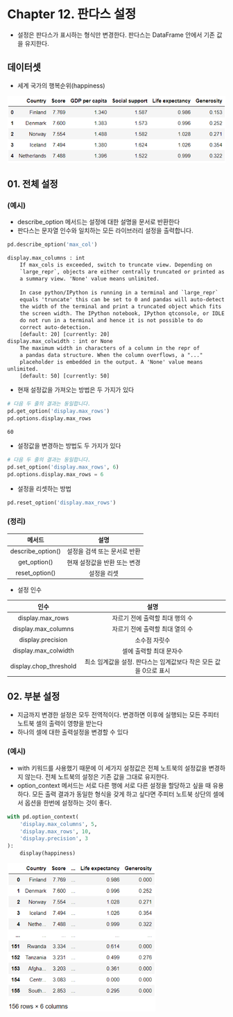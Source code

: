 # Chapter 12. 판다스 설정

- 설정은 판다스가 표시하는 형식만 변경한다. 판다스는 DataFrame 안에서 기존 값을 유지한다. 



## 데이터셋

- 세계 국가의 행복순위(happiness)

<img src="image\12\12-1.PNG" alt="12-1" style="zoom:80%;" />



## 01. 전체 설정



### (예시)

- describe_option 메서드는 설정에 대한 설명을 문서로 반환한다
- 판다스는 문자열 인수와 일치하는 모든 라이브러리 설정을 출력합니다. 

```python
pd.describe_option('max_col')
```

```
display.max_columns : int
    If max_cols is exceeded, switch to truncate view. Depending on
    `large_repr`, objects are either centrally truncated or printed as
    a summary view. 'None' value means unlimited.

    In case python/IPython is running in a terminal and `large_repr`
    equals 'truncate' this can be set to 0 and pandas will auto-detect
    the width of the terminal and print a truncated object which fits
    the screen width. The IPython notebook, IPython qtconsole, or IDLE
    do not run in a terminal and hence it is not possible to do
    correct auto-detection.
    [default: 20] [currently: 20]
display.max_colwidth : int or None
    The maximum width in characters of a column in the repr of
    a pandas data structure. When the column overflows, a "..."
    placeholder is embedded in the output. A 'None' value means unlimited.
    [default: 50] [currently: 50]
```



- 현재 설정값을 가져오는 방법은 두 가지가 있다

```python
# 다음 두 줄의 결과는 동일합니다.
pd.get_option('display.max_rows')
pd.options.display.max_rows
```

```
60
```



- 설정값을 변경하는 방법도 두 가지가 있다

```python
# 다음 두 줄의 결과는 동일합니다.
pd.set_option('display.max_rows', 6)
pd.options.display.max_rows = 6
```



- 설정을 리셋하는 방법

```python
pd.reset_option('display.max_rows')
```



### (정리)

|      메서드       |             설명             |
| :---------------: | :--------------------------: |
| describe_option() | 설정을 검색 또는 문서로 반환 |
|   get_option()    | 현재 설정값을 반환 또는 변경 |
|  reset_option()   |         설정을 리셋          |



- 설정 인수

|          인수          |                             설명                             |
| :--------------------: | :----------------------------------------------------------: |
|    display.max_rows    |               자르기 전에 출력할 최대 행의 수                |
|  display.max_columns   |               자르기 전에 출력할 최대 열의 수                |
|   display.precision    |                        소수점 자릿수                         |
|  display.max_colwidth  |                   셀에 출력할 최대 문자수                    |
| display.chop_threshold | 최소 임계값을 설정. 판다스는 임계값보다 작은 모든 값을 0으로 표시 |



## 02. 부분 설정

- 지금까지 변경한 설정은 모두 전역적이다. 변경하면 이후에 실행되는 모든 주피터 노트북 셀의 출력이 영향을 받는다 
- 하나의 셀에 대한 출력설정을 변경할 수 있다



### (예시)

- with 키워드를 사용했기 때문에 이 세가지 설정값은 전체 노트북의 설정값을 변경하지 않는다. 전체 노트북의 설정은 기존 값을 그대로 유지한다.
- option_context 메서드는 서로 다른 행에 서로 다른 설정을 할당하고 싶을 때 유용하다. 모든 출력 결과가 동일한 형식을 갖게 하고 싶다면 주피터 노트북 상단의 셀에서 옵션을 한번에 설정하는 것이 좋다.

```python
with pd.option_context(
    'display.max_columns', 5,
    'display.max_rows', 10,
    'display.precision', 3
): 
    display(happiness)
```

<img src="image\12\12-2.PNG" alt="12-2" style="zoom:80%;" />